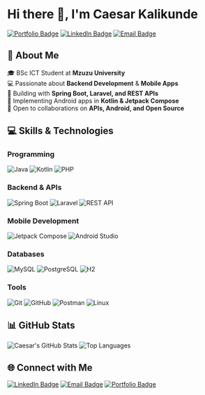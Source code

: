 # Hi there 👋, I'm **Caesar Kalikunde**

[![Portfolio Badge](https://img.shields.io/badge/Portfolio-Live-green)](https://caekali.github.io)
[![LinkedIn Badge](https://img.shields.io/badge/LinkedIn-0077b5?logo=linkedin&logoColor=white)](https://mw.linkedin.com/in/ckalikunde)
[![Email Badge](https://img.shields.io/badge/Email-ckalikunde%40gmail.com-D14836?logo=gmail&logoColor=white)](mailto:ckalikunde@gmail.com)

## 🚀 About Me

🎓 BSc ICT Student at **Mzuzu University**  
💻 Passionate about **Backend Development** & **Mobile Apps**  
🔨 Building with **Spring Boot, Laravel, and REST APIs**  
📱 Implementing Android apps in **Kotlin & Jetpack Compose**  
🤝 Open to collaborations on **APIs, Android, and Open Source**

## 💻 Skills & Technologies

### **Programming**
![Java](https://img.shields.io/badge/Java-ED8B00?logo=java&logoColor=white)
![Kotlin](https://img.shields.io/badge/Kotlin-0095D5?logo=kotlin&logoColor=white)
![PHP](https://img.shields.io/badge/PHP-777BB4?logo=php&logoColor=white)

### **Backend & APIs**
![Spring Boot](https://img.shields.io/badge/Spring%20Boot-6DB33F?logo=springboot&logoColor=white)
![Laravel](https://img.shields.io/badge/Laravel-FF2D20?logo=laravel&logoColor=white)
![REST API](https://img.shields.io/badge/REST-02569B?logo=protocols&logoColor=white)

<!--
### **Frontend**
![React](https://img.shields.io/badge/React-20232A?logo=react&logoColor=61DAFB)
-->

### **Mobile Development**
![Jetpack Compose](https://img.shields.io/badge/Jetpack%20Compose-4285F4?logo=jetpackcompose&logoColor=white)
![Android Studio](https://img.shields.io/badge/Android%20Studio-3DDC84?logo=androidstudio&logoColor=white)

### **Databases**
![MySQL](https://img.shields.io/badge/MySQL-005C84?logo=mysql&logoColor=white)
![PostgreSQL](https://img.shields.io/badge/PostgreSQL-336791?logo=postgresql&logoColor=white)
![H2](https://img.shields.io/badge/H2-1C4E80?logo=h2&logoColor=white)

### **Tools**
![Git](https://img.shields.io/badge/Git-F05032?logo=git&logoColor=white)
![GitHub](https://img.shields.io/badge/GitHub-181717?logo=github&logoColor=white)
![Postman](https://img.shields.io/badge/Postman-FF6C37?logo=postman&logoColor=white)
![Linux](https://img.shields.io/badge/Linux-FCC624?logo=linux&logoColor=black)

## 📊 GitHub Stats

![Caesar's GitHub Stats](https://github-readme-stats.vercel.app/api?username=caekali&show_icons=true&theme=transparent)
![Top Languages](https://github-readme-stats.vercel.app/api/top-langs/?username=caekali&layout=compact&theme=transparent)

## 🌐 Connect with Me

[![LinkedIn Badge](https://img.shields.io/badge/LinkedIn-0077b5?logo=linkedin&logoColor=white)](https://mw.linkedin.com/in/ckalikunde)
[![Email Badge](https://img.shields.io/badge/Email-ckalikunde%40gmail.com-D14836?logo=gmail&logoColor=white)](mailto:ckalikunde@gmail.com)
[![Portfolio Badge](https://img.shields.io/badge/Portfolio-Live-green)](https://caekali.github.io)
